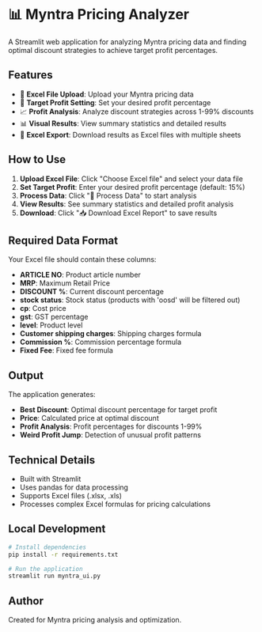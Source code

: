 # 📊 Myntra Pricing Analyzer

A Streamlit web application for analyzing Myntra pricing data and finding optimal discount strategies to achieve target profit percentages.

## Features

- 📁 **Excel File Upload**: Upload your Myntra pricing data
- 🎯 **Target Profit Setting**: Set your desired profit percentage
- 📈 **Profit Analysis**: Analyze discount strategies across 1-99% discounts
- 📊 **Visual Results**: View summary statistics and detailed results
- 💾 **Excel Export**: Download results as Excel files with multiple sheets

## How to Use

1. **Upload Excel File**: Click "Choose Excel file" and select your data file
2. **Set Target Profit**: Enter your desired profit percentage (default: 15%)
3. **Process Data**: Click "🚀 Process Data" to start analysis
4. **View Results**: See summary statistics and detailed profit analysis
5. **Download**: Click "📥 Download Excel Report" to save results

## Required Data Format

Your Excel file should contain these columns:
- **ARTICLE NO**: Product article number
- **MRP**: Maximum Retail Price
- **DISCOUNT %**: Current discount percentage
- **stock status**: Stock status (products with 'oosd' will be filtered out)
- **cp**: Cost price
- **gst**: GST percentage
- **level**: Product level
- **Customer shipping charges**: Shipping charges formula
- **Commission %**: Commission percentage formula
- **Fixed Fee**: Fixed fee formula

## Output

The application generates:
- **Best Discount**: Optimal discount percentage for target profit
- **Price**: Calculated price at optimal discount
- **Profit Analysis**: Profit percentages for discounts 1-99%
- **Weird Profit Jump**: Detection of unusual profit patterns

## Technical Details

- Built with Streamlit
- Uses pandas for data processing
- Supports Excel files (.xlsx, .xls)
- Processes complex Excel formulas for pricing calculations

## Local Development

```bash
# Install dependencies
pip install -r requirements.txt

# Run the application
streamlit run myntra_ui.py
```

## Author

Created for Myntra pricing analysis and optimization. 